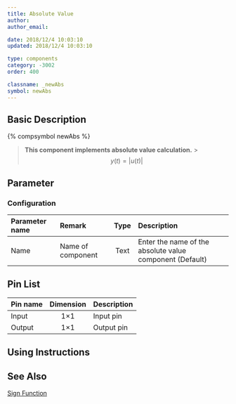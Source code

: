 ```yaml
---
title: Absolute Value
author:
author_email:

date: 2018/12/4 10:03:10
updated: 2018/12/4 10:03:10

type: components
category: -3002
order: 400

classname: _newAbs
symbol: newAbs
---
```


## Basic Description

{% compsymbol newAbs %}

> **This component implements absolute value calculation.** > $$y(t) = |u(t)|$$

## Parameter

### Configuration

| Parameter name | Remark            | Type | Description                                              |
| :------------- | :---------------- | :--: | :------------------------------------------------------- |
| Name           | Name of component | Text | Enter the name of the absolute value component (Default) |

## Pin List

| Pin name | Dimension | Description |
| :------- | :-------: | :---------- |
| Input    |    1×1    | Input pin   |
| Output   |    1×1    | Output pin  |

## Using Instructions

## See Also

[Sign Function](comp_newSgn.md)
